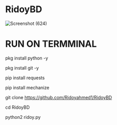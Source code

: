 # RidoyBD
![Screenshot (624)](https://user-images.githubusercontent.com/107507550/178095979-c9d1436a-8ba0-4fa9-be76-a350c492a1a6.png)

# RUN ON TERMMINAL

pkg install python -y

pkg install git -y

pip install requests

pip install mechanize

git clone https://github.com/Ridoyahmed1/RidoyBD

cd RidoyBD

python2 ridoy.py

